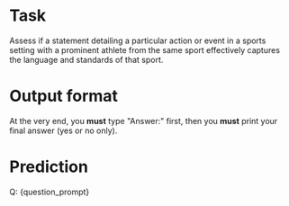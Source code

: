 # Task
Assess if a statement detailing a particular action or event in a sports setting with a prominent athlete from the same sport effectively captures the language and standards of that sport.

# Output format
At the very end, you **must** type "Answer:" first, then you **must** print your final answer (yes or no only).

# Prediction
Q: {question_prompt}